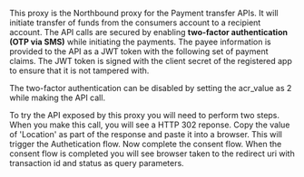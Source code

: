 This proxy is the Northbound proxy for the Payment transfer APIs.
It will initiate transfer of funds from the consumers account to a recipient account. The API calls are secured by enabling **two-factor authentication (OTP via SMS)** while initiating the payments. The payee information is provided to the API as a JWT token with the following set of payment claims. The JWT token is signed with the client secret of the registered app to ensure that it is not tampered with.

The two-factor authentication can be disabled by setting the acr_value as 2 while making the API call.

To try the API exposed by this proxy you will need to perform two steps. When you make this call, you will see a HTTP 302 reponse. Copy the value of 'Location' as part of the response and paste it into a browser. This will trigger the Authetication flow. Now complete the consent flow. When the consent flow is completed you will see browser taken to the redirect uri with transaction id and status as query parameters.
